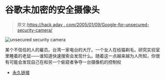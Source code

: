 # 谷歌未加密的安全摄像头

> 原文:[https://hack aday . com/2005/01/09/Google-for-unsecured-security-camera/](https://hackaday.com/2005/01/09/google-for-unsecured-security-cameras/)

![unsecured security camera](../Images/ff2f28f15ddb1149090eb08f2ad23afd.png)

某个不信任的人的雇员。台湾一家电台的大厅。一个女人在给猫剃毛。研究实验室里睡着的老鼠——谁知道快速搜索会发现什么。随着这一点越来越为人所知，你很有可能会发现自己在和另一个偷窥者争夺一台摄像机的控制权

*   [永久链接](http://www.graffe.com/forums/showthread.php?t=26886)